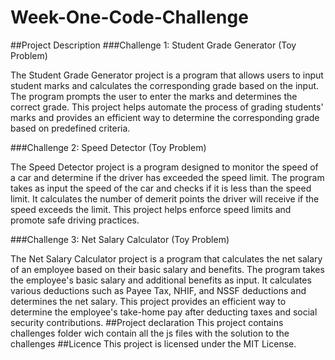 # Week-One-Code-Challenge

##Project Description
###Challenge 1: Student Grade Generator (Toy Problem)

The Student Grade Generator project is a program that allows users to input student marks and calculates the corresponding grade based on the input. The program prompts the user to enter the marks and determines the correct grade. This project helps automate the process of grading students' marks and provides an efficient way to determine the corresponding grade based on predefined criteria.

###Challenge 2: Speed Detector (Toy Problem)

The Speed Detector project is a program designed to monitor the speed of a car and determine if the driver has exceeded the speed limit. The program takes as input the speed of the car and checks if it is less than the speed limit. It calculates the number of demerit points the driver will receive if the speed exceeds the limit. This project helps enforce speed limits and promote safe driving practices.

###Challenge 3: Net Salary Calculator (Toy Problem)

The Net Salary Calculator project is a program that calculates the net salary of an employee based on their basic salary and benefits. The program takes the employee's basic salary and additional benefits as input. It calculates various deductions such as Payee Tax, NHIF, and NSSF deductions and determines the net salary. This project provides an efficient way to determine the employee's take-home pay after deducting taxes and social security contributions.
##Project declaration
This project contains challenges folder wich contain all the js files with the solution to the challenges
##Licence
This project is licensed under the MIT License.
